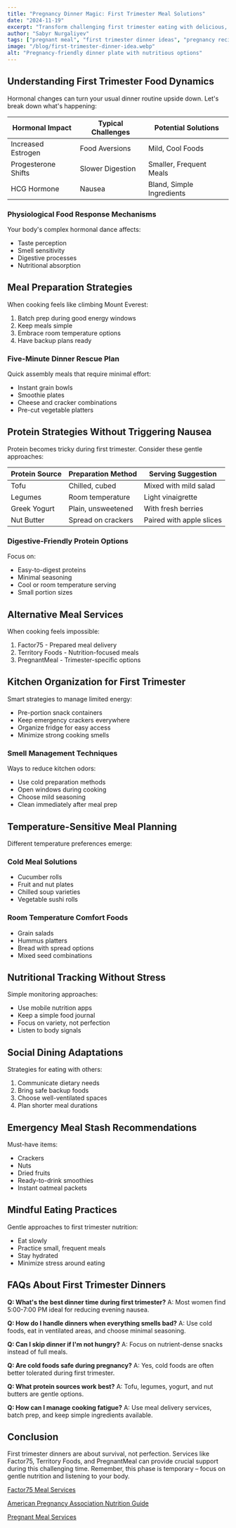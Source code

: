 ```yaml
---
title: "Pregnancy Dinner Magic: First Trimester Meal Solutions"
date: "2024-11-19"
excerpt: "Transform challenging first trimester eating with delicious, gentle dinner recipes that support your nutritional needs and manage morning sickness effectively."
author: "Sabyr Nurgaliyev"
tags: ["pregnant meal", "first trimester dinner ideas", "pregnancy recipes"]
image: "/blog/first-trimester-dinner-idea.webp"
alt: "Pregnancy-friendly dinner plate with nutritious options"
---
```


## Understanding First Trimester Food Dynamics

Hormonal changes can turn your usual dinner routine upside down. Let's break down what's happening:

| Hormonal Impact | Typical Challenges | Potential Solutions |
|----------------|-------------------|---------------------|
| Increased Estrogen | Food Aversions | Mild, Cool Foods |
| Progesterone Shifts | Slower Digestion | Smaller, Frequent Meals |
| HCG Hormone | Nausea | Bland, Simple Ingredients |

### Physiological Food Response Mechanisms

Your body's complex hormonal dance affects:
- Taste perception
- Smell sensitivity
- Digestive processes
- Nutritional absorption

## Meal Preparation Strategies

When cooking feels like climbing Mount Everest:

1. Batch prep during good energy windows
2. Keep meals simple
3. Embrace room temperature options
4. Have backup plans ready

### Five-Minute Dinner Rescue Plan

Quick assembly meals that require minimal effort:
- Instant grain bowls
- Smoothie plates
- Cheese and cracker combinations
- Pre-cut vegetable platters

## Protein Strategies Without Triggering Nausea

Protein becomes tricky during first trimester. Consider these gentle approaches:

| Protein Source | Preparation Method | Serving Suggestion |
|---------------|--------------------|--------------------|
| Tofu | Chilled, cubed | Mixed with mild salad |
| Legumes | Room temperature | Light vinaigrette |
| Greek Yogurt | Plain, unsweetened | With fresh berries |
| Nut Butter | Spread on crackers | Paired with apple slices |

### Digestive-Friendly Protein Options

Focus on:
- Easy-to-digest proteins
- Minimal seasoning
- Cool or room temperature serving
- Small portion sizes

## Alternative Meal Services

When cooking feels impossible:

1. Factor75 - Prepared meal delivery
2. Territory Foods - Nutrition-focused meals
3. PregnantMeal - Trimester-specific options

## Kitchen Organization for First Trimester

Smart strategies to manage limited energy:
- Pre-portion snack containers
- Keep emergency crackers everywhere
- Organize fridge for easy access
- Minimize strong cooking smells

### Smell Management Techniques

Ways to reduce kitchen odors:
- Use cold preparation methods
- Open windows during cooking
- Choose mild seasoning
- Clean immediately after meal prep

## Temperature-Sensitive Meal Planning

Different temperature preferences emerge:

### Cold Meal Solutions
- Cucumber rolls
- Fruit and nut plates
- Chilled soup varieties
- Vegetable sushi rolls

### Room Temperature Comfort Foods
- Grain salads
- Hummus platters
- Bread with spread options
- Mixed seed combinations

## Nutritional Tracking Without Stress

Simple monitoring approaches:
- Use mobile nutrition apps
- Keep a simple food journal
- Focus on variety, not perfection
- Listen to body signals

## Social Dining Adaptations

Strategies for eating with others:
1. Communicate dietary needs
2. Bring safe backup foods
3. Choose well-ventilated spaces
4. Plan shorter meal durations

## Emergency Meal Stash Recommendations

Must-have items:
- Crackers
- Nuts
- Dried fruits
- Ready-to-drink smoothies
- Instant oatmeal packets

## Mindful Eating Practices

Gentle approaches to first trimester nutrition:
- Eat slowly
- Practice small, frequent meals
- Stay hydrated
- Minimize stress around eating

## FAQs About First Trimester Dinners

**Q: What's the best dinner time during first trimester?**
A: Most women find 5:00-7:00 PM ideal for reducing evening nausea.

**Q: How do I handle dinners when everything smells bad?**
A: Use cold foods, eat in ventilated areas, and choose minimal seasoning.

**Q: Can I skip dinner if I'm not hungry?**
A: Focus on nutrient-dense snacks instead of full meals.

**Q: Are cold foods safe during pregnancy?**
A: Yes, cold foods are often better tolerated during first trimester.

**Q: What protein sources work best?**
A: Tofu, legumes, yogurt, and nut butters are gentle options.

**Q: How can I manage cooking fatigue?**
A: Use meal delivery services, batch prep, and keep simple ingredients available.

## Conclusion

First trimester dinners are about survival, not perfection. Services like Factor75, Territory Foods, and PregnantMeal can provide crucial support during this challenging time. Remember, this phase is temporary – focus on gentle nutrition and listening to your body.

[Factor75 Meal Services](https://www.factor75.com/)

[American Pregnancy Association Nutrition Guide](https://americanpregnancy.org/healthy-pregnancy/)

[Pregnant Meal Services](https://www.pregnantmeal.com/)